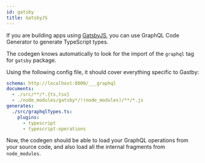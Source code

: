 ```yaml
---
id: gatsby
title: GatsbyJS
---
```


If you are building apps using [GatsbyJS](https://www.gatsbyjs.org/), you can use GraphQL Code Generator to generate TypeScript types.

The codegen knows automatically to look for the import of the `graphql` tag for `gatsby` package.

Using the following config file, it should cover everything specific to Gastby:

```yml
schema: http://localhost:8000/___graphql
documents:
  - ./src/**/*.{ts,tsx}
  - ./node_modules/gatsby*/!(node_modules)/**/*.js
generates:
  ./src/graphqlTypes.ts:
    plugins:
      - typescript
      - typescript-operations
```

Now, the codegen should be able to load your GraphQL operations from your source code, and also load all the internal fragments from `node_modules`.
